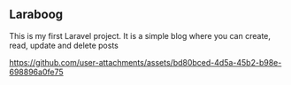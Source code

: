 ## Laraboog

This is my first Laravel project. It is a simple blog where you can create, read, update and delete posts


https://github.com/user-attachments/assets/bd80bced-4d5a-45b2-b98e-698896a0fe75

